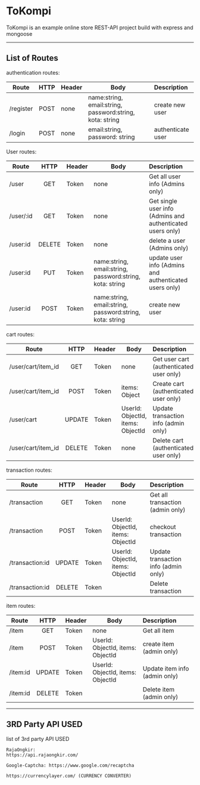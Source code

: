# ToKompi

ToKompi is an example online store REST-API project build with express and mongoose

-----------------------
## List of Routes

 authentication routes:



| Route         | HTTP          | Header | Body| Description          | 
| ------------- |:-------------:|-----------| ------------| :------------------- |
| /register     | POST      |none  | name:string, email:string, password:string, kota: string | create new  user   | 
| /login| POST | none | email:string, password: string | authenticate user |


User routes:

| Route         | HTTP          | Header | Body| Description          | 
| ------------- |:-------------:|-----------| ------------| :------------------- |
| /user     | GET        |Token | none | Get all user info (Admins only)     | 
| /user/:id | GET |Token | none |Get single user info (Admins and authenticated users only) |
| /user:id  | DELETE |Token | none |delete a user (Admins only)     |
| /user:id  | PUT |Token | name:string, email:string, password:string, kota: string |update user info  (Admins and authenticated users only)    |
| /user:id  | POST |Token | name:string, email:string, password:string, kota: string |create new user|




cart routes:

| Route         | HTTP          | Header | Body| Description          | 
| ------------- |:-------------:|-----------| ------------| :------------------- |
| /user/cart/item_id    | GET        |Token | none | Get user cart  (authenticated user only)  | 
| /user/cart/item_id    | POST       |Token | items: Object| Create cart (authenticated user only)  | 
| /user/cart    | UPDATE     |Token | UserId: ObjectId, items: ObjectId  | Update transaction info (admin only)     |
| /user/cart/item_id    | DELETE      |Token | none | Delete cart (authenticated user only)     | 


transaction routes:

| Route         | HTTP          | Header | Body| Description          | 
| ------------- |:-------------:|-----------| ------------| :------------------- |
| /transaction   | GET        |Token | none | Get all transaction  (admin only) | 
| /transaction    | POST       |Token | UserId: ObjectId, items: ObjectId | checkout transaction    | 
| /transaction:id    | UPDATE     |Token | UserId: ObjectId, items: ObjectId  | Update transaction info (admin only)     |
| /transaction:id    | DELETE      |Token | | Delete transaction |



item routes:

| Route         | HTTP          | Header | Body| Description          | 
| ------------- |:-------------:|-----------| ------------| :------------------- |
| /item   | GET        |Token | none | Get all item | 
| /item    | POST       |Token | UserId: ObjectId, items: ObjectId | create item (admin only)   | 
| /item:id    | UPDATE     |Token | UserId: ObjectId, items: ObjectId  | Update item info (admin only)     |
| /item:id    | DELETE      |Token | | Delete item (admin only) |

-------------------------------
## 3RD Party API USED

list of 3rd party API USED

```
RajaOngkir:
https://api.rajaongkir.com/

Google-Captcha: https://www.google.com/recaptcha

https://currencylayer.com/ (CURRENCY CONVERTER)


```


